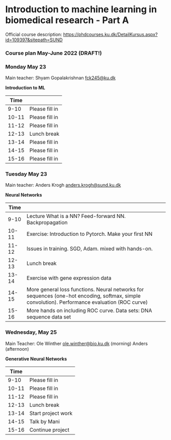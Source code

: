 # Introduction to machine learning in biomedical research - Part A
Official course description:
https://phdcourses.ku.dk/DetailKursus.aspx?id=109397&sitepath=SUND


### Course plan May-June 2022 (DRAFT!)

### Monday May 23
Main teacher: Shyam Gopalakrishnan <fck245@ku.dk>

**Introduction to ML**

| Time |  |
|---|---|
|9-10| Please fill in |
|10-11| Please fill in |
|11-12| Please fill in |
|12-13| Lunch break |
|13-14| Please fill in |
|14-15| Please fill in |
|15-16| Please fill in |

### Tuesday May 23
Main teacher: Anders Krogh <anders.krogh@sund.ku.dk>

**Neural Networks**

| Time |  |
|---|---|
|9-10| Lecture What is a NN? Feed-forward NN. Backpropagation |
|10-11| Exercise: Introduction to Pytorch. Make your first NN |
|11-12| Issues in training. SGD, Adam. mixed with hands-on. |
|12-13| Lunch break |
|13-14| Exercise with gene expression data |
|14-15| More general loss functions. Neural networks for sequences (one-hot encoding, softmax, simple convolution). Performance evaluation (ROC curve)|
|15-16| More hands on including ROC curve. Data sets: DNA sequence data set |

### Wednesday, May 25
Main Teacher: Ole Winther <ole.winther@bio.ku.dk> (morning) Anders (afternoon)

**Generative Neural Networks**

| Time |  |
|---|---|
|9-10| Please fill in |
|10-11| Please fill in |
|11-12| Please fill in |
|12-13| Lunch break |
|13-14| Start project work |
|14-15| Talk by Mani |
|15-16| Continue project|

